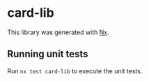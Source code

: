# card-lib

This library was generated with [Nx](https://nx.dev).

## Running unit tests

Run `nx test card-lib` to execute the unit tests.
